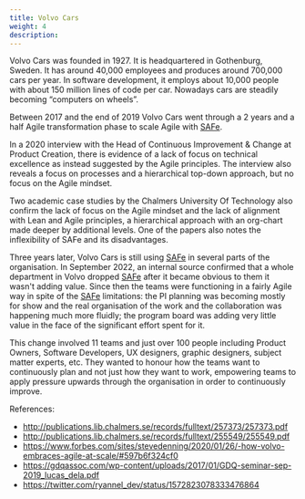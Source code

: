 ```yaml
---
title: Volvo Cars
weight: 4
description: 
---
```


Volvo Cars was founded in 1927. It is headquartered in Gothenburg, Sweden. It has around 40,000 employees and produces around 700,000 cars per year.
In software development, it employs about 10,000 people with about 150 million lines of code per car. Nowadays cars are steadily becoming “computers on wheels”.

Between 2017 and the end of 2019 Volvo Cars went through a 2 years and a half Agile transformation phase to scale Agile with [SAFe](https://www.scaledagileframework.com/).

In a 2020 interview with the Head of Continuous Improvement & Change at Product Creation, there is evidence of a lack of focus on technical excellence as instead suggested by the Agile principles. The interview also reveals a focus on processes and a hierarchical top-down approach, but no focus on the Agile mindset.

Two academic case studies by the Chalmers University Of Technology also confirm the lack of focus on the Agile mindset and the lack of alignment with Lean and Agile principles, a hierarchical approach with an org-chart made deeper by additional levels. One of the papers also notes the inflexibility of SAFe and its disadvantages.

Three years later, Volvo Cars is still using [SAFe](https://www.scaledagileframework.com/) in several parts of the organisation.
In September 2022, an internal source confirmed that a whole department in Volvo dropped [SAFe](https://www.scaledagileframework.com/) after it became obvious to them it wasn't adding value.
Since then the teams were functioning in a fairly Agile way in spite of the [SAFe](https://www.scaledagileframework.com/) limitations: the PI planning was becoming mostly for show and the real organisation of the work and the collaboration was happening much more fluidly; the program board was adding very little value in the face of the significant effort spent for it.

This change involved 11 teams and just over 100 people including Product Owners, Software Developers, UX designers, graphic designers, subject matter experts, etc.
They wanted to honour how the teams want to continuously plan and not just how they want to work, empowering teams to apply pressure upwards through the organisation in order to continuously improve.

References:

- http://publications.lib.chalmers.se/records/fulltext/257373/257373.pdf 
- http://publications.lib.chalmers.se/records/fulltext/255549/255549.pdf 
- https://www.forbes.com/sites/stevedenning/2020/01/26/-how-volvo-embraces-agile-at-scale/#597b6f324cf0 
- https://gdqassoc.com/wp-content/uploads/2017/01/GDQ-seminar-sep-2019_lucas_dela.pdf 
- https://twitter.com/ryannel_dev/status/1572823078333476864 

